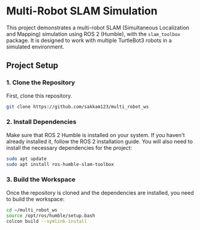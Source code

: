 # Multi-Robot SLAM Simulation

This project demonstrates a multi-robot SLAM (Simultaneous Localization and Mapping) simulation using ROS 2 (Humble), with the `slam_toolbox` package. It is designed to work with multiple TurtleBot3 robots in a simulated environment.

## Project Setup

### 1. Clone the Repository

First, clone this repository.

```bash
git clone https://github.com/sakkam123/multi_robot_ws
```
### 2. Install Dependencies
Make sure that ROS 2 Humble is installed on your system. If you haven't already installed it, follow the ROS 2 installation guide.
You will also need to install the necessary dependencies for the project:
```bash
sudo apt update
sudo apt install ros-humble-slam-toolbox
```
### 3. Build the Workspace
Once the repository is cloned and the dependencies are installed, you need to build the workspace:
```bash
cd ~/multi_robot_ws
source /opt/ros/humble/setup.bash
colcon build --symlink-install
```

